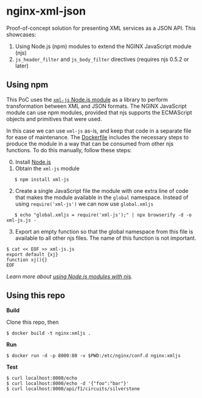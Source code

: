 nginx-xml-json
==============

Proof-of-concept solution for presenting XML services as a JSON API. This showcases:

1. Using Node.js (npm) modules to extend the NGINX JavaScript module (njs)
2. `js_header_filter` and `js_body_filter` directives (requires njs 0.5.2 or later)

Using npm
---------
This PoC uses the [`xml-js` Node.js module](https://www.npmjs.com/package/xml-js) as a library to perform transformation between XML and JSON formats. The NGINX JavaScript module can use npm modules, provided that njs supports the ECMAScript objects and primitives that were used.

In this case we can use `xml-js` as-is, and keep that code in a separate file for ease of maintenance. The [Dockerfile](Dockerfile#L3) includes the necessary steps to produce the module in a way that can be consumed from other njs functions. To do this manually, follow these steps:

0. Install [Node.js](https://nodejs.org/en/)
1. Obtain the `xml-js` module
```shell
   $ npm install xml-js
```
2. Create a single JavaScript file the module with one extra line of code that makes the module available in the `global` namespace. Instead of using `require('xml-js')` we can now use `global.xmljs`
```shell
   $ echo "global.xmljs = require('xml-js');" | npx browserify -d -o xml-js.js -
```
3. Export an empty function so that the global namespace from this file is available to all other njs files. The name of this function is not important.
```shell
$ cat << EOF >> xml-js.js
export default {xj}
function xj(){}
EOF
```
*Learn more about [using Node.js modules with njs](http://nginx.org/en/docs/njs/node_modules.html).*


Using this repo
---------------

**Build**

Clone this repo, then
```shell
$ docker build -t nginx:xmljs .
```

**Run**
```shell
$ docker run -d -p 8000:80 -v $PWD:/etc/nginx/conf.d nginx:xmljs
```

**Test**
```shell
$ curl localhost:8000/echo
$ curl localhost:8000/echo -d '{"foo":"bar"}'
$ curl localhost:8000/api/f1/circuits/silverstone
```
